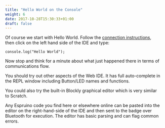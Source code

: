 ```yaml
---
title: "Hello World on the Console"
weight: 6
date: 2017-10-28T15:30:33+01:00
draft: false
---
```


Of course we start with Hello World. Follow the [connection instructions](/getting-started/connecting-to-the-badge/), then click on the left hand side of the IDE and type:

```
console.log("Hello World");
```

Now stop and think for a minute about what just happened there in terms of communications flow.

You should try out other aspects of the Web IDE. It has full auto-complete in the REPL window including Button/LED names and functions.

You could also try the built-in Blockly graphical editor which is very similar to Scratch.

Any Espruino code you find here or elsewhere online can be pasted into the editor on the right-hand-side of the IDE and then sent to the badge over Bluetooth for execution. The editor has basic parsing and can flag common errors.
